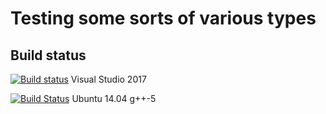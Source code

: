 # Testing some sorts of various types


## Build status
[![Build status](https://ci.appveyor.com/api/projects/status/sooxjwn49ifub683/branch/master?svg=true)](https://ci.appveyor.com/project/oelrich/sorts/branch/master) Visual Studio 2017

[![Build Status](https://travis-ci.org/oelrich/sorts.svg?branch=master)](https://travis-ci.org/oelrich/sorts) Ubuntu 14.04 g++-5
